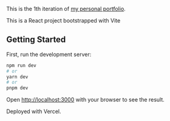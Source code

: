 This is the 1th iteration of [my personal portfolio](https://aadityapanchal.vercel.app).

This is a React project bootstrapped with Vite

## Getting Started

First, run the development server:

```bash
npm run dev
# or
yarn dev
# or
pnpm dev
```

Open [http://localhost:3000](http://localhost:3000) with your browser to see the result.

Deployed with Vercel.
